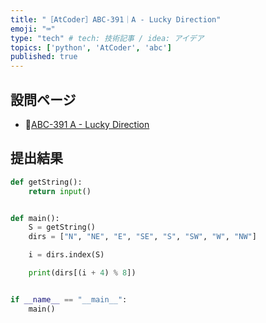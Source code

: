 ```yaml
---
title: "［AtCoder］ABC-391｜A - Lucky Direction"
emoji: "⌨️"
type: "tech" # tech: 技術記事 / idea: アイデア
topics: ['python', 'AtCoder', 'abc']
published: true
---
```


## 設問ページ

- 🔗[ABC-391 A - Lucky Direction](https://atcoder.jp/contests/abc391/tasks/abc391_a)

## 提出結果

```python
def getString():
    return input()


def main():
    S = getString()
    dirs = ["N", "NE", "E", "SE", "S", "SW", "W", "NW"]

    i = dirs.index(S)

    print(dirs[(i + 4) % 8])


if __name__ == "__main__":
    main()
```
